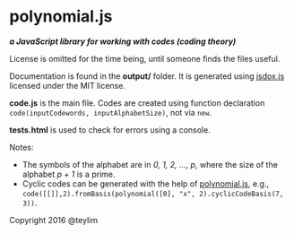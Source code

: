 # polynomial.js
***a JavaScript library for working with codes (coding theory)***

License is omitted for the time being, until someone finds the files useful.

Documentation is found in the **output/** folder. It is generated using [jsdox.js](http://jsdox.org/) licensed under the MIT license.

**code.js** is the main file. Codes are created using function declaration `code(inputCodewords, inputAlphabetSize)`, not via `new`.

**tests.html** is used to check for errors using a console.

Notes:
* The symbols of the alphabet are in *0, 1, 2, ..., p*, where the size of the alphabet *p + 1* is a prime.
* Cyclic codes can be generated with the help of [polynomial.js](https://github.com/litena/polynomial.js), e.g., `code([[]],2).fromBasis(polynomial([0], "x", 2).cyclicCodeBasis(7, 3))`.

Copyright 2016 @teylim
